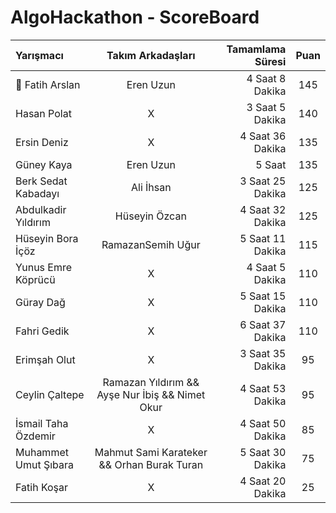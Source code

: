 # AlgoHackathon - ScoreBoard
| Yarışmacı | Takım Arkadaşları | Tamamlama Süresi | Puan |
| :---         |     :---:      |          ---: |     :---:      |
| :crown: Fatih Arslan   | Eren Uzun     | 4 Saat 8 Dakika    | 145    |
| Hasan Polat   | X     | 3 Saat 5 Dakika    | 140    |
| Ersin Deniz   | X     | 4 Saat 36 Dakika    | 135    |
| Güney Kaya   | Eren Uzun     | 5 Saat    | 135    |
| Berk Sedat Kabadayı   | Ali İhsan     | 3 Saat 25 Dakika    | 125    |
| Abdulkadir Yıldırım   | Hüseyin Özcan     | 4 Saat 32 Dakika    | 125    |
| Hüseyin Bora İçöz   | RamazanSemih Uğur    | 5 Saat 11 Dakika    | 115    |
| Yunus Emre Köprücü   | X     | 4 Saat 5 Dakika    | 110    |
| Güray Dağ   | X     | 5 Saat 15 Dakika    | 110    |
| Fahri Gedik   | X     | 6 Saat 37 Dakika    | 110    |
| Erimşah Olut   | X     | 3 Saat 35 Dakika    | 95    |
| Ceylin Çaltepe   | Ramazan Yıldırım && Ayşe Nur İbiş && Nimet Okur     | 4 Saat 53 Dakika    | 95    |
| İsmail Taha Özdemir   | X     | 4 Saat 50 Dakika    | 85    |
| Muhammet Umut Şıbara   | Mahmut Sami Karateker && Orhan Burak Turan  | 5 Saat 30 Dakika    | 75    |
| Fatih Koşar   | X     | 4 Saat 20 Dakika    | 25    |
